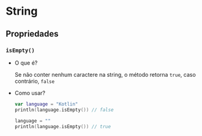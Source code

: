 # String

## Propriedades

### ```isEmpty()```

* O que é?
  
  Se não conter nenhum caractere na string, o método retorna ```true```, caso contrário, ```false```
  
* Como usar?
  
  ```kotlin
  var language = "Kotlin"
  println(language.isEmpty()) // false

  language = ""
  println(language.isEmpty()) // true
  ```
  
